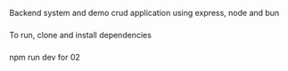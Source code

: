 Backend system and demo crud application using express, node and bun
###
To run, clone and install dependencies
###
npm run dev for 02